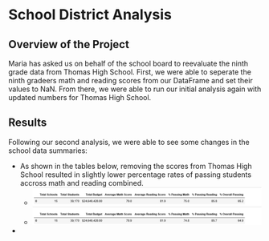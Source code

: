 # School District Analysis
## Overview of the Project
Maria has asked us on behalf of the school board to reevaluate the ninth grade data from Thomas High School. First, we were able to seperate the ninth gradeers math and reading scores from our DataFrame and set their values to NaN. From there, we were able to run our initial analysis again with updated numbers for Thomas High School. 
## Results
Following our second analysis, we were able to see some changes in the school data summaries:
* As shown in the tables below, removing the scores from Thomas High School resulted in slightly lower percentage rates of passing students accross math and reading combined. 
   * ![Before District Summary](resources/previous_district_summary.png)
   * ![After Disctric Summary](resources/updated_district_summary.png)
 * 
